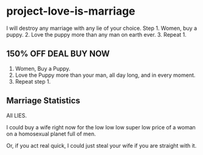 # project-love-is-marriage
I will destroy any marriage with any lie of your choice. Step 1. Women, buy a puppy. 2. Love the puppy more than any man on earth ever. 3. Repeat 1.

150% OFF DEAL BUY NOW
---
1. Women, Buy a Puppy.
2. Love the Puppy more than your man, all day long, and in every moment.
3. Repeat step 1.

Marriage Statistics
---
All LIES.

I could buy a wife right now for the low low low super low price of a woman on a homosexual planet full of men.

Or, if you act real quick, I could just steal your wife if you are straight with it.
